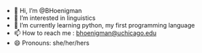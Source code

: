 - 👋 Hi, I’m @BHoenigman
- 👀 I’m interested in linguistics
- 🌱 I’m currently learning python, my first programming language
- 📫 How to reach me : bhoenigman@uchicago.edu
- 😄 Pronouns: she/her/hers

<!---
BHoenigman/BHoenigman is a ✨ special ✨ repository because its `README.md` (this file) appears on your GitHub profile.
You can click the Preview link to take a look at your changes.
--->
